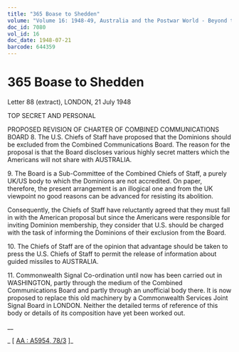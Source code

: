 ```yaml
---
title: "365 Boase to Shedden"
volume: "Volume 16: 1948-49, Australia and the Postwar World - Beyond the Region"
doc_id: 7080
vol_id: 16
doc_date: 1948-07-21
barcode: 644359
---
```


# 365 Boase to Shedden

Letter 88 (extract), LONDON, 21 July 1948

TOP SECRET AND PERSONAL

PROPOSED REVISION OF CHARTER OF COMBINED COMMUNICATIONS BOARD 8. The U.S. Chiefs of Staff have proposed that the Dominions should be excluded from the Combined Communications Board. The reason for the proposal is that the Board discloses various highly secret matters which the Americans will not share with AUSTRALIA.

9\. The Board is a Sub-Committee of the Combined Chiefs of Staff, a purely UK/US body to which the Dominions are not accredited. On paper, therefore, the present arrangement is an illogical one and from the UK viewpoint no good reasons can be advanced for resisting its abolition.

Consequently, the Chiefs of Staff have reluctantly agreed that they must fall in with the American proposal but since the Americans were responsible for inviting Dominion membership, they consider that U.S. should be charged with the task of informing the Dominions of their exclusion from the Board.

10\. The Chiefs of Staff are of the opinion that advantage should be taken to press the U.S. Chiefs of Staff to permit the release of information about guided missiles to AUSTRALIA.

11\. Commonwealth Signal Co-ordination until now has been carried out in WASHINGTON, partly through the medium of the Combined Communications Board and partly through an unofficial body there. It is now proposed to replace this old machinery by a Commonwealth Services Joint Signal Board in LONDON. Neither the detailed terms of reference of this body or details of its composition have yet been worked out.

__

_ [ [AA : A5954, 78/3](http://www.naa.gov.au/cgi-bin/Search?O=I&Number=644359) ]_
